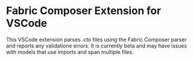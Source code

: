 # Fabric Composer Extension for VSCode 

This VSCode extension parses .cto files using the Fabric Composer parser
and reports any validatione errors. It is currently beta and may have issues
with models that use imports and span multiple files.
